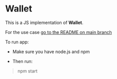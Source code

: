 # Wallet

This is a JS implementation of **Wallet**.

For the use case [go to the README on main branch](https://github.com/hei-school/my-wallet-Noums26/blob/main/README.md)

To run app:

- Make sure you have node.js and npm

- Then run:

> npm start
